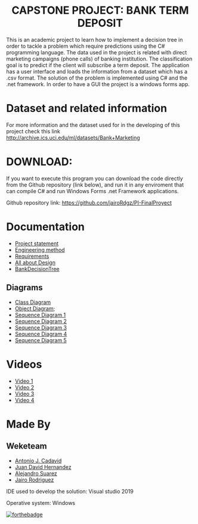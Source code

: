 ﻿<h1 align="center"> CAPSTONE PROJECT: BANK TERM DEPOSIT</h1>

This is an academic project to learn how to implement a decision tree in order to tackle a problem which require predictions using the
C# programming language.
The data used in the project is related with direct marketing campaigns (phone calls) of banking institution.
The classification goal is to predict if the client will subscribe a term deposit. The application has a user interface and loads
the information from a dataset which has a .csv format.
The solution of the problem is implemented using C# and the .net framework. In order to have a GUI the project is a
windows forms app.

# Dataset and related information
For more information and the dataset used for in the developing of this project check this link
http://archive.ics.uci.edu/ml/datasets/Bank+Marketing

# DOWNLOAD:

If you want to execute this program you can download the code directly from the Github repository (link below), and run it in any
enviroment that can compile C# and run Windows Forms .net Framework applications.

Github repository link:
https://github.com/jairoRdgz/PI-FinalProyect

# Documentation

+ [Project statement](https://github.com/jairoRdgz/PI-FinalProyect/blob/Feature/tree/docs/PI_I_EnunciadoProyecto.pdf)
+ [Engineering method](https://github.com/jairoRdgz/PI-FinalProyect/blob/Feature/tree/docs/Engineering%20method.pdf)
+ [Requirements](https://github.com/jairoRdgz/PI-FinalProyect/blob/Feature/tree/docs/Functional%20Requiriments.pdf)
+ [All about Design](https://github.com/jairoRdgz/PI-FinalProyect/blob/Feature/tree/docs/Dise%C3%B1o%20de%20experimentos%20Weketeam.xlsx)
+ [BankDecisionTree](https://github.com/jairoRdgz/PI-FinalProyect/blob/Feature/tree/docs/Diagrams/BankDecisionTree.pdf)

## Diagrams
+ [Class Diagram](https://github.com/jairoRdgz/PI-FinalProyect/blob/Feature/tree/docs/Diagrams/Class%20Diagram/Class%20Diagram.jpg)
+ [Object Diagram](https://github.com/jairoRdgz/PI-FinalProyect/blob/Feature/tree/docs/Diagrams/Object%20Diagram/Diagrama%20de%20objetos%20Proyecto%20integrador.pdf);
+ [Sequence Diagram 1](https://github.com/jairoRdgz/PI-FinalProyect/blob/Feature/tree/docs/Diagrams/Sequence%20Diagram/Filtrar%20y%20organizar.jpg)
+ [Sequence Diagram 2](https://github.com/jairoRdgz/PI-FinalProyect/blob/Feature/tree/docs/Diagrams/Sequence%20Diagram/GiveAccuerancyE.jpg)
+ [Sequence Diagram 3](https://github.com/jairoRdgz/PI-FinalProyect/blob/Feature/tree/docs/Diagrams/Sequence%20Diagram/Graficar.jpg)
+ [Sequence Diagram 4](https://github.com/jairoRdgz/PI-FinalProyect/blob/Feature/tree/docs/Diagrams/Sequence%20Diagram/MakePredition.jpg)
+ [Sequence Diagram 5](https://github.com/jairoRdgz/PI-FinalProyect/blob/Feature/tree/docs/Diagrams/Sequence%20Diagram/Sequence%20Diagram.jpg)


# Videos
+ [Video 1](https://youtu.be/U2cCtGxF0GA)
+ [Video 2](https://youtu.be/EMYna1j9EJ0)
+ [Video 3](https://youtu.be/JumY_YtpVKk)
+ [Video 4](www.google.com)

# Made By
## Weketeam
+ [Antonio J. Cadavid](https://github.com/cadav1nci "cadav1nci")
+ [Juan David Hernandez](https://github.com/juanher0825 "juanher0825")
+ [Alejandro Suarez](https://github.com/ASuarez10 "ASuarez10")
+ [Jairo Rodriguez](https://github.com/jairoRdgz "jairoRdgz")


IDE used to develop the solution:
Visual studio 2019

Operative system:
Windows


[![forthebadge](https://forthebadge.com/images/badges/made-with-c-sharp.svg)](https://forthebadge.com)
